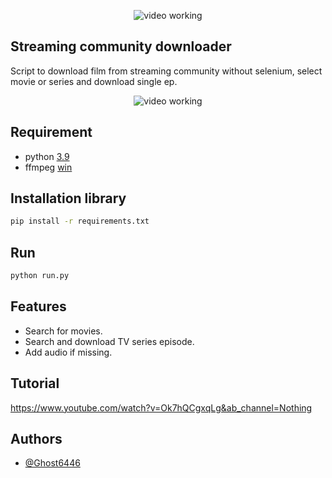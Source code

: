 <p align="center">
	<img src="Stream/assets/min_logo.png" style="max-width: 55%;" alt="video working" />
</p>

## Streaming community downloader

Script to download film from streaming community without selenium, select movie or series and download single ep.

<p align="center">
	<img src="Stream/assets/run.gif" style="max-width: 55%;" alt="video working" />
</p>

## Requirement
* python [3.9](https://www.python.org/downloads/release/python-390/)
* ffmpeg [win](https://www.gyan.dev/ffmpeg/builds/)

## Installation library
```bash
pip install -r requirements.txt
```

## Run
```bash
python run.py
```

## Features
- Search for movies.
- Search and download TV series episode.
- Add audio if missing.

## Tutorial
https://www.youtube.com/watch?v=Ok7hQCgxqLg&ab_channel=Nothing

## Authors
- [@Ghost6446](https://www.github.com/Ghost6446)
